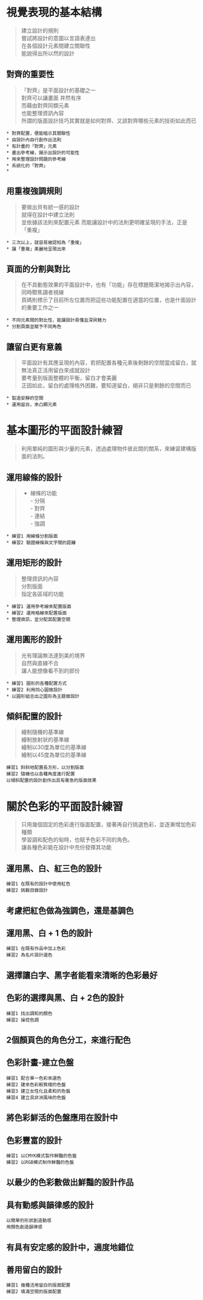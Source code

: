 # 視覺表現的基本結構
> 建立設計的規則  
> 嘗試將設計的意圖以言語表達出  
> 在各個設計元素間建立關聯性  
> 能說得出所以然的設計

## 對齊的重要性	
>「對齊」是平面設計的基礎之一   
> 對齊可以讓畫面 井然有序  
> 而藉由對齊同類元素  
> 也能整理資訊內容  
> 所謂的版面設計技巧其實就是如何對齊、又該對齊哪些元素的技術如此而已
 

```
* 對齊配置，便能暗示其關聯性
* 由設計內自行創作出法則
* 有計畫的「對齊」元素
* 畫出參考線，揭示出設計的可能性
* 用來整理設計問題的參考線
* 系統化的「對齊」
* 
```

## 用重複強調規則
>要做出貝有統一感的設計  
>就得在設計中建立法則  
>並依據該法則來配置元素
>而能讓設計中的法則更明確呈現的手法，正是「重複」

```
* 三次以上，就容易被認知為「重複」
* 讓「重複」美麗地呈現出來
```
## 頁面的分割與對比  
> 在不具動態效果的平面設計中，也有「功能」存在標題簡潔地揭示出內容，同時鄹焦讀者視線  
> 頁碼則標示了目前所左位置而把這些功能配置在適當的位置，也是什面設計的重要工作之一  

```
* 不同元素間的對比性，能讓設計易懂且深貝魅力
* 分割頁面並賦予不同角色
```
## 讓留白更有意義  
> 平面設計有其應呈現的內容，若把配置各種元素後剩餘的空間當成留白，就無法真正活用留白來成就設計  
> 要考量到版面整體的平衡，留白才會美麗  
> 正因如此，留白的處理格外困難，要知道留白，絕非只是剩餘的空間而已  

```
* 製造安靜的空間
* 運用留白，來凸顯元素
```

# 基本圖形的平面設計練習
> 利用單純的圖形與少量的元素，透過處理物件彼此間的關系，來練習建構版面的法則。  
  
## 運用線條的設計
> * 線條的功能  
> 		- 分隔  
>		- 對齊  
>		- 連結  
>		- 強調  

```
* 練習1 用線條分割版面
* 練習2 驗證線條與文字間的距離
```
## 運用矩形的設計
> 整理資訊的內容  
> 分割版面  
> 指定各區域的功能  

```
* 練習1 運用參考線來配置版面  
* 練習2 運用格線來配置版面  
* 整理資訊，並分配其配置空間  
```

## 運用圓形的設計  
> 光有理論無法達到美的境界  
> 自然與直線不合  
> 讓人能想像看不到的部份

```
* 練習1 圓形的各種配置方式  
* 練習2 利用同心圓做設計  
* 以圓形組合出之圖形為主題做設計
```
## 傾斜配置的設計
> 繪制隨機的基準線  
> 繪制放射狀的基準線  
> 繪制以30度為單位的基準線  
> 繪制以45度為單位的基準線  

```
練習1 斜斜地配置長方形，以分割版面  
練習2 隨機也以各種角度進行配置
以傾斜配置的設計創作出具有衝急的版面效果
```

# 關於色彩的平面設計練習
> 只用幾個固定的色彩進行版面配置，接著再自行挑選色彩，並逐漸增加色彩種類  
> 學習調和配色的甸時，也賦予色彩不同的角色。  
> 讓各種色彩能在設計中充份發揮其功能  

## 運用黑、白、紅三色的設計
```
練習1 在既有的設計中使用紅色
練習2 挑戰目錄設計
```
## 考慮把紅色做為強調色，還是基調色
## 運用黑、白 + 1 色的設計
```
練習1 在既有作品中加上色彩
練習2 為名片設計選色
```
## 選擇讓白字、黑字者能看來清晰的色彩最好

## 色彩的選擇與黑、白 + 2色的設計
```
練習1 找出調和的顏色
練習2 操控色調
```

## 2個顏頁色的角色分工，來進行配色
## 色彩計畫-建立色盤

```
練習1 配合單一色彩來選色
練習2 建來色彩較質樸的色盤
練習3 建立女性化且柔和的色盤
練習4 建立具非洲風味的色盤
```

## 將色彩鮮活的色盤應用在設計中
## 色彩豐富的設計
```
練習1 以CMYK模式製作鮮豔的色盤
練習2 以RGB模式制作鮮豔的色盤
```
## 以最少的色彩數做出鮮豔的設計作品
## 具有動感與韻律感的設計
```
以簡單的形狀創造動感
用顏色創造韻律感
```
## 有具有安定感的設計中，適度地錯位
## 善用留白的設計

```
練習1 幾種活用留白的版面配置
練習2 填滿空間的版面配置
```



